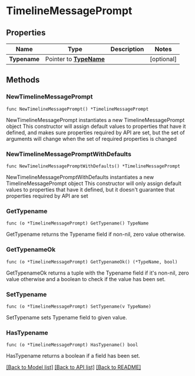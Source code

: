# TimelineMessagePrompt

## Properties

Name | Type | Description | Notes
------------ | ------------- | ------------- | -------------
**Typename** | Pointer to [**TypeName**](TypeName.md) |  | [optional] 

## Methods

### NewTimelineMessagePrompt

`func NewTimelineMessagePrompt() *TimelineMessagePrompt`

NewTimelineMessagePrompt instantiates a new TimelineMessagePrompt object
This constructor will assign default values to properties that have it defined,
and makes sure properties required by API are set, but the set of arguments
will change when the set of required properties is changed

### NewTimelineMessagePromptWithDefaults

`func NewTimelineMessagePromptWithDefaults() *TimelineMessagePrompt`

NewTimelineMessagePromptWithDefaults instantiates a new TimelineMessagePrompt object
This constructor will only assign default values to properties that have it defined,
but it doesn't guarantee that properties required by API are set

### GetTypename

`func (o *TimelineMessagePrompt) GetTypename() TypeName`

GetTypename returns the Typename field if non-nil, zero value otherwise.

### GetTypenameOk

`func (o *TimelineMessagePrompt) GetTypenameOk() (*TypeName, bool)`

GetTypenameOk returns a tuple with the Typename field if it's non-nil, zero value otherwise
and a boolean to check if the value has been set.

### SetTypename

`func (o *TimelineMessagePrompt) SetTypename(v TypeName)`

SetTypename sets Typename field to given value.

### HasTypename

`func (o *TimelineMessagePrompt) HasTypename() bool`

HasTypename returns a boolean if a field has been set.


[[Back to Model list]](../README.md#documentation-for-models) [[Back to API list]](../README.md#documentation-for-api-endpoints) [[Back to README]](../README.md)


